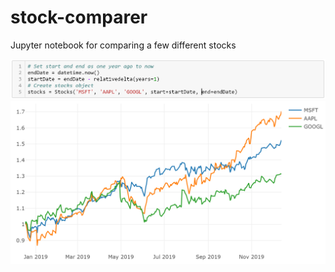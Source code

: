 # stock-comparer
Jupyter notebook for comparing a few different stocks

![Stock Python Class](https://github.com/AndrewChap/stock-comparer/blob/master/images/stock-class-screenshot.PNG)
![Stock Comparer Screenshot](https://github.com/AndrewChap/stock-comparer/blob/master/images/stock-comparer-screenshot.PNG)
